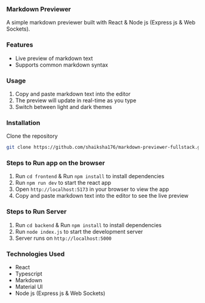 ### Markdown Previewer

A simple markdown previewer built with React & Node js (Express js & Web Sockets).

### Features

- Live preview of markdown text
- Supports common markdown syntax

### Usage

1.  Copy and paste markdown text into the editor
2.  The preview will update in real-time as you type
3.  Switch between light and dark themes

### Installation

Clone the repository

```bash
git clone https://github.com/shaiksha176/markdown-previewer-fullstack.git
```

### Steps to Run app on the browser

1.  Run `cd frontend` & Run `npm install` to install dependencies
2.  Run `npm run dev` to start the react app
3.  Open `http://localhost:5173` in your browser to view the app
4.  Copy and paste markdown text into the editor to see the live preview

### Steps to Run Server

1.  Run `cd backend` & Run `npm install` to install dependencies
2.  Run `node index.js` to start the development server
3.  Server runs on `http://localhost:5000`

### Technologies Used

- React
- Typescript
- Markdown
- Material UI
- Node js (Express js & Web Sockets)
